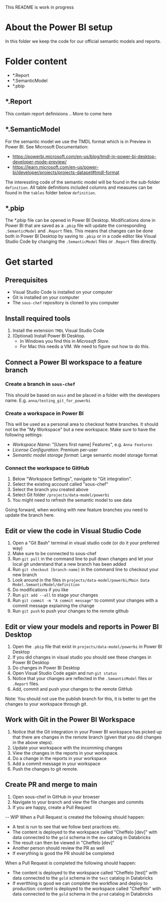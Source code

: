 This README is work in progress

# About the Power BI setup
In this folder we keep the code for our official semantic models and reports. 

# Folder content
- *.Report
- *.SemanticModel
- *.pbip

## *.Report
This contain report definisions ..
More to come here

## *.SemanticModel
For the semantic model we use the TMDL format which is in Preview in Power BI. 
See Microsoft Documentation: 
- https://powerbi.microsoft.com/en-us/blog/tmdl-in-power-bi-desktop-developer-mode-preview/
- https://learn.microsoft.com/en-us/power-bi/developer/projects/projects-dataset#tmdl-format

The interessting code of the semantic model will be found in the sub-folder `definition`. 
All table definitions included columns and measures can be found in the `tables` folder below `definition`.

## *.pbip
The *.pbip file can be opened in Power BI Desktop. Modifications done in Power BI that are saved as a `.pbip` file will update the corresponding `.SemanticModel` and `.Report` files. 
This means that changes can be done both in Power BI Desktop by saving to `.pbip` or in a code editor like Visual Studio Code by changing the `.SemanticModel` files or `.Report` files directly. 

# Get started

## Prerequisites
- Visual Studio Code is installed on your computer
- Git is installed on your computer
- The `sous-chef` repository is cloned to you computer

## Install required tools
1.  Install the extension `TMDL` Visual Studio Code
2. (Optional) Install Power BI Desktop. 
    - In Windows you find this in _Microsoft Store_. 
    - For Mac this needs a VM. We need to figure out how to do this. 

## Connect a Power BI workspace to a feature branch

### Create a branch in `sous-chef` 
This should be based on `main` and be placed in a folder with the developers name. E.g. `anna/testing_git_for_powerbi`

### Create a workspace in Power BI 
This will be used as a personal area to checkout featre branches. It should not be the "My Workspace" but a new workspace. Make sure to have the following settings: 
- _Workspace Name_: "[Users first name] Features", e.g. `Anna Features`
- _License Configuration_: Premium per-user
- _Semantic model storage format_: Large semantic model storage format

### Connect the workspace to GitHub
1. Below "Workspace Settings", navigate to "Git integration". 
2. Select the existing account called "sous-chef"
3. Select the branch you created above
4. Select Git folder `/projects/data-model/powerbi`
5. You might need to refresh the semantic model to see data

Going forward, when working with new feature branches you need to update the branch here. 

## Edit or view the code in Visual Studio Code
1. Open a "Git Bash" terminal in visual studio code (or do it your preferred way)
2. Make sure to be connected to sous-chef
3. Run `git pull` in the command line to pull down changes and let your local git understand that a new branch has been added
4. Run `git checkout [branch-name]` in the command line to checkout your new branch
5. Look around in the files in `projects/data-model/powerbi/Main Data Model.SemanticModel/definition`
6. Do modifications if you like
7. Run `git add --all` to stage your changes
8. Run `git commit -m "A commit message"` to commit your changes with a commit message explaining the change
9. Run `git push` to push your changes to the remote github 

## Edit or view your models and reports in Power BI Desktop
1. Open the `.pbip` file that exist in `projects/data-model/powerbi` in Power BI Desktop
2. If you did changes in visual studio you should see these changes in Power BI Desktop
3. Do changes in Power BI Desktop
4. Open Visual Studio Code again and run `git status`
5. Notice that your changes are reflected in the `.SemanticModel` files or `.Report` files. 
6. Add, commit and push your changes to the remote GitHub

Note: You should not use the publish branch for this, it is better to get the changes to your workspace through git. 

## Work with Git in the Power BI Workspace
1. Notice that the Git integration in your Power BI workspace has picked up that there are changes in the remote branch (given that you did changes in the above steps). 
2. Update your workspace with the incomming changes
3. View the changes in the reports in your workspace. 
4. Do a change in the reports in your workspace
5. Add a commit message in your workspace 
6. Push the changes to git remote. 

## Create PR and merge to main

1. Open sous-chef in GitHub in your browser
2. Navigate to your branch and view the file changes and commits
3. If you are happy, create a Pull Request

-- WIP
When a Pull Request is created the following should happen: 
- A test is run to see that we follow best practices etc. 
- The content is deployed to the workspace called "Cheffelo [dev]" with data connected to the `gold` schema in the `dev` catalog in Databricks
- The result can then be viewed in "Cheffelo [dev]"
- Another person should review the PR as well
- If everything is good the PR should be completed

When a Pull Request is completed the following should happen: 
- The content is deployed to the workspace called "Cheffelo [test]" with data connected to the `gold` schema in the `test` catalog in Databricks
- If evertthing is good we can complete the workflow and deploy to production: content is deployed to the workspace called "Cheffelo" with data connected to the `gold` schema in the `prod` catalog in Databricks


